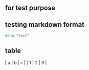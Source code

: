## for test purpose

## testing markdown format

``` bash
echo "test"
```

## table 

| a | b | c |
| 1 | 2 | 3 |

